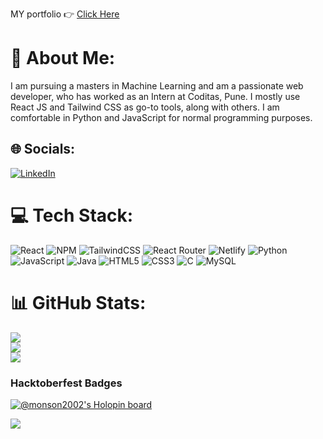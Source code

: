 MY portfolio 👉 [Click Here](https://monson2002-portfolio-2023.netlify.app/)

# 💫 About Me:
I am pursuing a masters in Machine Learning and am a passionate web developer, who has worked as an Intern at Coditas, Pune. I mostly use React JS and Tailwind CSS as go-to tools, along with others. I am comfortable in Python and JavaScript for normal programming purposes.


## 🌐 Socials:
[![LinkedIn](https://img.shields.io/badge/LinkedIn-%230077B5.svg?logo=linkedin&logoColor=white)](https://linkedin.com/in/monson-verghese-a26061231) 

# 💻 Tech Stack:
![React](https://img.shields.io/badge/react-%2320232a.svg?style=for-the-badge&logo=react&logoColor=%2361DAFB) ![NPM](https://img.shields.io/badge/NPM-%23000000.svg?style=for-the-badge&logo=npm&logoColor=white) ![TailwindCSS](https://img.shields.io/badge/tailwindcss-%2338B2AC.svg?style=for-the-badge&logo=tailwind-css&logoColor=white) ![React Router](https://img.shields.io/badge/React_Router-CA4245?style=for-the-badge&logo=react-router&logoColor=white) ![Netlify](https://img.shields.io/badge/netlify-%23000000.svg?style=for-the-badge&logo=netlify&logoColor=#00C7B7) ![Python](https://img.shields.io/badge/python-3670A0?style=for-the-badge&logo=python&logoColor=ffdd54) ![JavaScript](https://img.shields.io/badge/javascript-%23323330.svg?style=for-the-badge&logo=javascript&logoColor=%23F7DF1E) ![Java](https://img.shields.io/badge/java-%23ED8B00.svg?style=for-the-badge&logo=java&logoColor=white) ![HTML5](https://img.shields.io/badge/html5-%23E34F26.svg?style=for-the-badge&logo=html5&logoColor=white) ![CSS3](https://img.shields.io/badge/css3-%231572B6.svg?style=for-the-badge&logo=css3&logoColor=white) ![C](https://img.shields.io/badge/c-%2300599C.svg?style=for-the-badge&logo=c&logoColor=white) ![MySQL](https://img.shields.io/badge/mysql-%2300f.svg?style=for-the-badge&logo=mysql&logoColor=white)
# 📊 GitHub Stats:
![](https://github-readme-stats.vercel.app/api?username=monson2002&theme=dark&hide_border=false&include_all_commits=true)<br/>
![](https://github-readme-streak-stats.herokuapp.com/?user=monson2002&theme=dark&hide_border=false)<br/>
![](https://github-readme-stats.vercel.app/api/top-langs/?username=monson2002&theme=dark&hide_border=false&include_all_commits=true&count_private=true&layout=compact)
### Hacktoberfest Badges
[![@monson2002's Holopin board](https://holopin.me/monson2002)](https://holopin.io/@monson2002)


![](https://visitcount.itsvg.in/api?id=monson2002&icon=7&color=3)

<!-- Proudly created with GPRM ( https://gprm.itsvg.in ) -->
<!---
Monson2002/Monson2002 is a ✨ special ✨ repository because its `README.md` (this file) appears on your GitHub profile.
You can click the Preview link to take a look at your changes.
--->
